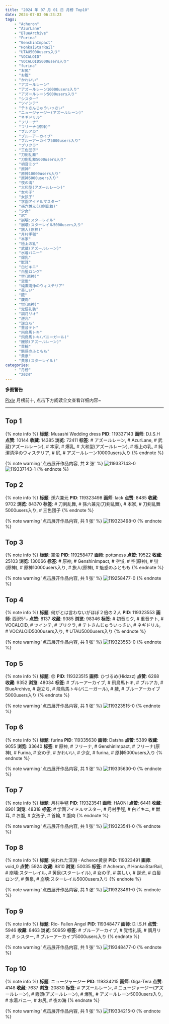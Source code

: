 ```yaml
---
title: "2024 年 07 月 01 日 月榜 Top10"
date: 2024-07-03 06:23:23
tags:
    - "Acheron"
    - "AzurLane"
    - "BlueArchive"
    - "Furina"
    - "GenshinImpact"
    - "HonkaiStarRail"
    - "UTAU5000users入り"
    - "VOCALOID"
    - "VOCALOID5000users入り"
    - "furina"
    - "お尻"
    - "お腹"
    - "かわいい"
    - "アズールレーン"
    - "アズールレーン10000users入り"
    - "アズールレーン5000users入り"
    - "シスター"
    - "ツインテ"
    - "テトさんじゅういっさい"
    - "ニュージャージー(アズールレーン)"
    - "ネギドリル"
    - "フリーナ"
    - "フリーナ(原神)"
    - "ブルアカ"
    - "ブルーアーカイブ"
    - "ブルーアーカイブ5000users入り"
    - "プリクラ"
    - "三色団子"
    - "刀剣乱舞"
    - "刀剣乱舞5000users入り"
    - "初音ミク"
    - "原神"
    - "原神10000users入り"
    - "原神5000users入り"
    - "夜の海"
    - "大和型(アズールレーン)"
    - "女の子"
    - "女孩子"
    - "学園アイドルマスター"
    - "孫六兼元(刀剣乱舞)"
    - "少女"
    - "尻"
    - "崩壊:スターレイル"
    - "崩壊:スターレイル5000users入り"
    - "旅人(原神)"
    - "月村手毬"
    - "本家"
    - "極上の乳"
    - "武蔵(アズールレーン)"
    - "水着バニー"
    - "爆乳"
    - "獣耳"
    - "白ビキニ"
    - "白髪ロング"
    - "空(原神)"
    - "空蛍"
    - "純潔清浄のウィステリア"
    - "美しい"
    - "腋"
    - "腹肉"
    - "蛍(原神)"
    - "覚悟礼装"
    - "調月リオ"
    - "逆光"
    - "逆立ち"
    - "重音テト"
    - "飛鳥馬トキ"
    - "飛鳥馬トキ(バニーガール)"
    - "饅頭(アズールレーン)"
    - "首輪"
    - "魅惑のふともも"
    - "黄泉"
    - "黄泉(スターレイル)"
categories:
    - "月榜"
    - "2024"
---
```


<i class="fa fa-triangle-exclamation"></i>**多图警告**<i class="fa fa-triangle-exclamation"></i>

[Pixiv](https://www.pixiv.net/) 月榜前十, 点击下方阅读全文查看详细内容~

<!-- more -->

---

## Top 1

{% note info %}
**标题**: Musashi Wedding dress
**PID**: 119337143 **画师**: D.I.S.H
**点赞**: 10144 **收藏**: 14385 **浏览**: 72411
**标签**: # アズールレーン, # AzurLane, # 武蔵(アズールレーン), # 本家, # 爆乳, # 大和型(アズールレーン), # 極上の乳, # 純潔清浄のウィステリア, # 尻, # アズールレーン10000users入り
{% endnote %}

{% note warning '点击展开作品内容, 共 **2** 张' %}
![119337143-0](https://i.pixiv.re/img-original/img/2024/06/04/15/11/22/119337143_p0.png)
![119337143-1](https://i.pixiv.re/img-original/img/2024/06/04/15/11/22/119337143_p1.png)
{% endnote %}

## Top 2

{% note info %}
**标题**: 孫六兼元
**PID**: 119323498 **画师**: lack
**点赞**: 8485 **收藏**: 9702 **浏览**: 84370
**标签**: # 刀剣乱舞, # 孫六兼元(刀剣乱舞), # 本家, # 刀剣乱舞5000users入り, # 三色団子
{% endnote %}

{% note warning '点击展开作品内容, 共 **1** 张' %}
![119323498-0](https://i.pixiv.re/img-original/img/2024/06/04/00/00/22/119323498_p0.png)
{% endnote %}

## Top 3

{% note info %}
**标题**: 空蛍
**PID**: 119258477 **画师**: pottsness
**点赞**: 19522 **收藏**: 25103 **浏览**: 130066
**标签**: # 原神, # GenshinImpact, # 空蛍, # 空(原神), # 蛍(原神), # 原神10000users入り, # 旅人(原神), # 魅惑のふともも
{% endnote %}

{% note warning '点击展开作品内容, 共 **1** 张' %}
![119258477-0](https://i.pixiv.re/img-original/img/2024/06/02/00/00/38/119258477_p0.jpg)
{% endnote %}

## Top 4

{% note info %}
**标题**: 何がとは言わないがほぼ２倍の２人
**PID**: 119323553 **画师**: 西沢5㍉
**点赞**: 8137 **收藏**: 9385 **浏览**: 98346
**标签**: # 初音ミク, # 重音テト, # VOCALOID, # ツインテ, # プリクラ, # テトさんじゅういっさい, # ネギドリル, # VOCALOID5000users入り, # UTAU5000users入り
{% endnote %}

{% note warning '点击展开作品内容, 共 **1** 张' %}
![119323553-0](https://i.pixiv.re/img-original/img/2024/06/04/00/00/38/119323553_p0.jpg)
{% endnote %}

## Top 5

{% note info %}
**标题**: 🙃
**PID**: 119323515 **画师**: ひづるめ(Hidzzz)
**点赞**: 6268 **收藏**: 9352 **浏览**: 48034
**标签**: # ブルーアーカイブ, # 飛鳥馬トキ, # ブルアカ, # BlueArchive, # 逆立ち, # 飛鳥馬トキ(バニーガール), # 腋, # ブルーアーカイブ5000users入り
{% endnote %}

{% note warning '点击展开作品内容, 共 **1** 张' %}
![119323515-0](https://i.pixiv.re/img-original/img/2024/06/04/00/00/28/119323515_p0.jpg)
{% endnote %}

## Top 6

{% note info %}
**标题**: furina
**PID**: 119335630 **画师**: Datsha
**点赞**: 5389 **收藏**: 9055 **浏览**: 33640
**标签**: # 原神, # フリーナ, # GenshinImpact, # フリーナ(原神), # Furina, # 女の子, # かわいい, # 少女, # furina, # 原神5000users入り
{% endnote %}

{% note warning '点击展开作品内容, 共 **1** 张' %}
![119335630-0](https://i.pixiv.re/img-original/img/2024/06/04/13/21/15/119335630_p0.png)
{% endnote %}

## Top 7

{% note info %}
**标题**: 月村手毬
**PID**: 119323541 **画师**: HAONI
**点赞**: 6441 **收藏**: 8901 **浏览**: 48318
**标签**: # 学園アイドルマスター, # 月村手毬, # 白ビキニ, # 獣耳, # お腹, # 女孩子, # 首輪, # 腹肉
{% endnote %}

{% note warning '点击展开作品内容, 共 **1** 张' %}
![119323541-0](https://i.pixiv.re/img-original/img/2024/06/04/00/00/34/119323541_p0.jpg)
{% endnote %}

## Top 8

{% note info %}
**标题**: 失われた深淵 · Acheron黄泉
**PID**: 119323491 **画师**: void_0
**点赞**: 5924 **收藏**: 8810 **浏览**: 50035
**标签**: # Acheron, # HonkaiStarRail, # 崩壊:スターレイル, # 黄泉(スターレイル), # 女の子, # 美しい, # 逆光, # 白髪ロング, # 黄泉, # 崩壊:スターレイル5000users入り
{% endnote %}

{% note warning '点击展开作品内容, 共 **1** 张' %}
![119323491-0](https://i.pixiv.re/img-original/img/2024/06/04/00/00/21/119323491_p0.jpg)
{% endnote %}

## Top 9

{% note info %}
**标题**: Rio- Fallen Angel
**PID**: 119348477 **画师**: D.I.S.H
**点赞**: 5946 **收藏**: 8463 **浏览**: 50959
**标签**: # ブルーアーカイブ, # 覚悟礼装, # 調月リオ, # シスター, # ブルーアーカイブ5000users入り
{% endnote %}

{% note warning '点击展开作品内容, 共 **1** 张' %}
![119348477-0](https://i.pixiv.re/img-original/img/2024/06/04/22/52/26/119348477_p0.png)
{% endnote %}

## Top 10

{% note info %}
**标题**: ニュージャージー
**PID**: 119334215 **画师**: Giga-Tera
**点赞**: 4148 **收藏**: 7637 **浏览**: 20830
**标签**: # アズールレーン, # ニュージャージー(アズールレーン), # 饅頭(アズールレーン), # 爆乳, # アズールレーン5000users入り, # 水着バニー, # お尻, # 夜の海
{% endnote %}

{% note warning '点击展开作品内容, 共 **1** 张' %}
![119334215-0](https://i.pixiv.re/img-original/img/2024/06/04/15/05/16/119334215_p0.png)
{% endnote %}
